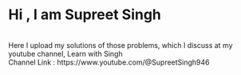 # Hi , I am Supreet Singh
<br/>
Here I upload my solutions of those problems, which I discuss at my youtube channel, Learn with Singh
<br/>
Channel Link : https://www.youtube.com/@SupreetSingh946

